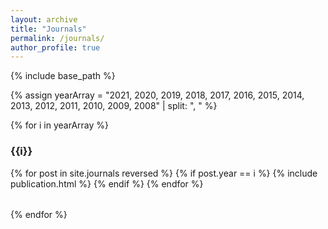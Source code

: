 ```yaml
---
layout: archive
title: "Journals"
permalink: /journals/
author_profile: true
---
```


<!-- {% if site.author.googlescholar %}
  You can also find my articles on <u><a href="{{author.googlescholar}}">my Google Scholar profile</a>.</u>
{% endif %} -->

{% include base_path %}

{% assign yearArray = "2021, 2020, 2019, 2018, 2017, 2016, 2015, 2014, 2013, 2012, 2011, 2010, 2009, 2008" | split: ", " %}

{% for i in yearArray %}
### {{i}}
<table>
{% for post in site.journals reversed %}
  {% if post.year == i %}
  <tr>{% include publication.html %}</tr>
  {% endif %}
{% endfor %}
</table>
{% endfor %}
